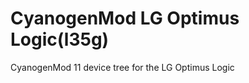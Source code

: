 CyanogenMod LG Optimus Logic(l35g)
==================================

CyanogenMod 11 device tree for the LG Optimus Logic
